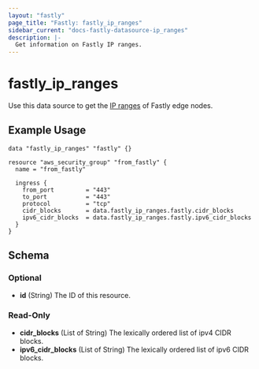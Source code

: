 ```yaml
---
layout: "fastly"
page_title: "Fastly: fastly_ip_ranges"
sidebar_current: "docs-fastly-datasource-ip_ranges"
description: |-
  Get information on Fastly IP ranges.
---
```


# fastly_ip_ranges

Use this data source to get the [IP ranges][1] of Fastly edge nodes.

## Example Usage

```hcl
data "fastly_ip_ranges" "fastly" {}

resource "aws_security_group" "from_fastly" {
  name = "from_fastly"

  ingress {
    from_port         = "443"
    to_port           = "443"
    protocol          = "tcp"
    cidr_blocks       = data.fastly_ip_ranges.fastly.cidr_blocks
    ipv6_cidr_blocks  = data.fastly_ip_ranges.fastly.ipv6_cidr_blocks
  }
}
```

[1]: https://docs.fastly.com/guides/securing-communications/accessing-fastlys-ip-ranges
<!-- schema generated by tfplugindocs -->
## Schema

### Optional

- **id** (String) The ID of this resource.

### Read-Only

- **cidr_blocks** (List of String) The lexically ordered list of ipv4 CIDR blocks.
- **ipv6_cidr_blocks** (List of String) The lexically ordered list of ipv6 CIDR blocks.
